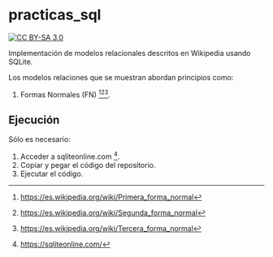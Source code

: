 # practicas_sql

[![CC BY-SA 3.0][cc-by-sa-shield]][cc-by-sa]

[cc-by-sa]: http://creativecommons.org/licenses/by-sa/3.0/
[cc-by-sa-shield]: https://img.shields.io/badge/License-CC%20BY--SA%203.0-lightgrey.svg

Implementación de modelos relacionales descritos en Wikipedia usando SQLite.

Los modelos relaciones que se muestran abordan principios como:

1. Formas Normales (FN) [^fn1][^fn2][^fn3].

## Ejecución

Sólo es necesario:

1. Acceder a sqliteonline.com [^fn4].
2. Copiar y pegar el código del repositorio.
3. Ejecutar el código.

[^fn1]: https://es.wikipedia.org/wiki/Primera_forma_normal
[^fn2]: https://es.wikipedia.org/wiki/Segunda_forma_normal
[^fn3]: https://es.wikipedia.org/wiki/Tercera_forma_normal
[^fn4]: https://sqliteonline.com/
